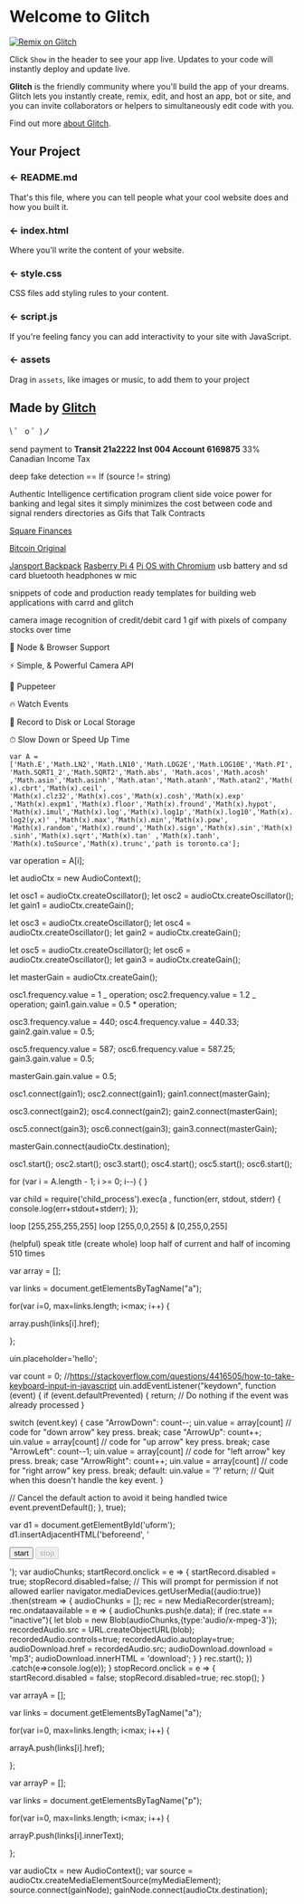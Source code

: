# Welcome to Glitch
[![Remix on Glitch](https://cdn.glitch.com/2703baf2-b643-4da7-ab91-7ee2a2d00b5b%2Fremix-button.svg)](https://glitch.com/edit/#!/import/github/fasturdotcom/t)

Click `Show` in the header to see your app live. Updates to your code will instantly deploy and update live.

**Glitch** is the friendly community where you'll build the app of your dreams. Glitch lets you instantly create, remix, edit, and host an app, bot or site, and you can invite collaborators or helpers to simultaneously edit code with you.

Find out more [about Glitch](https://glitch.com/about).

## Your Project

### ← README.md

That's this file, where you can tell people what your cool website does and how you built it.

### ← index.html

Where you'll write the content of your website.

### ← style.css

CSS files add styling rules to your content.

### ← script.js

If you're feeling fancy you can add interactivity to your site with JavaScript.

### ← assets

Drag in `assets`, like images or music, to add them to your project

## Made by [Glitch](https://glitch.com/)

\ ゜ o ゜)ノ


send payment to
**Transit 21a2222 Inst 004 Account 6169875**
33% Canadian Income Tax

deep fake detection == If (source != string)

Authentic Intelligence certification program
client side voice power for banking and legal sites
it simply minimizes the cost between code and signal
renders directories as Gifs that Talk Contracts

[Square Finances](https://s21.q4cdn.com/114365585/files/doc_financials/2019/q4/Square-2019-10-K.pdf)

[Bitcoin Original](https://github.com/bitcoin/bitcoin/blob/v0.12.0rc2/autogen.sh)

[Jansport Backpack](https://www.amazon.ca/slp/jansport-backpack/ma5jsxxc9dkm6yg)
[Rasberry Pi 4](https://www.amazon.ca/s?k=raspberry-pi)
[Pi OS with Chromium](https://downloads.raspberrypi.org/NOOBS_latest)
usb battery and sd card
bluetooth headphones w mic

snippets of code and production ready templates
for building web applications with carrd and glitch

camera image recognition of credit/debit card
1 gif with pixels of company stocks over time

🚀 Node & Browser Support

⚡️️ Simple, & Powerful Camera API

💎 Puppeteer

🔥 Watch Events

📼 Record to Disk or Local Storage

⏱ Slow Down or Speed Up Time


`var A = ['Math.E','Math.LN2','Math.LN10','Math.LOG2E','Math.LOG10E','Math.PI','Math.SQRT1_2','Math.SQRT2','Math.abs', 'Math.acos','Math.acosh' ,'Math.asin','Math.asinh','Math.atan','Math.atanh','Math.atan2','Math(x).cbrt','Math(x).ceil', 'Math(x).clz32','Math(x).cos','Math(x).cosh','Math(x).exp' ,'Math(x).expm1','Math(x).floor','Math(x).fround','Math(x).hypot', 'Math(x).imul','Math(x).log','Math(x).log1p','Math(x).log10','Math(x).log2(y,x)' ,'Math(x).max','Math(x).min','Math(x).pow', 'Math(x).random','Math(x).round','Math(x).sign','Math(x).sin','Math(x).sinh','Math(x).sqrt','Math(x).tan' ,'Math(x).tanh', 'Math(x).toSource','Math(x).trunc','path is toronto.ca'];`

var operation = A[i];

let audioCtx = new AudioContext();

let osc1 = audioCtx.createOscillator();
let osc2 = audioCtx.createOscillator();
let gain1 = audioCtx.createGain();

let osc3 = audioCtx.createOscillator();
let osc4 = audioCtx.createOscillator();
let gain2 = audioCtx.createGain();

let osc5 = audioCtx.createOscillator();
let osc6 = audioCtx.createOscillator();
let gain3 = audioCtx.createGain();

let masterGain = audioCtx.createGain();

osc1.frequency.value = 1 _ operation;
osc2.frequency.value = 1.2 _ operation;
gain1.gain.value = 0.5 \* operation;

osc3.frequency.value = 440;
osc4.frequency.value = 440.33;
gain2.gain.value = 0.5;

osc5.frequency.value = 587;
osc6.frequency.value = 587.25;
gain3.gain.value = 0.5;

masterGain.gain.value = 0.5;

osc1.connect(gain1);
osc2.connect(gain1);
gain1.connect(masterGain);

osc3.connect(gain2);
osc4.connect(gain2);
gain2.connect(masterGain);

osc5.connect(gain3);
osc6.connect(gain3);
gain3.connect(masterGain);

masterGain.connect(audioCtx.destination);

osc1.start();
osc2.start();
osc3.start();
osc4.start();
osc5.start();
osc6.start();

for (var i = A.length - 1; i >= 0; i--) { }

var child = require('child_process').exec(a , function(err, stdout, stderr) {
console.log(err+stdout+stderr); });

loop [255,255,255,255]
loop [255,0,0,255] & [0,255,0,255]

(helpful) speak title
(create whole) loop half of current and half of incoming 510 times

var array = [];

var links = document.getElementsByTagName("a");

for(var i=0, max=links.length; i<max; i++) {

array.push(links[i].href);

};

uin.placeholder='hello';

var count = 0;
//https://stackoverflow.com/questions/4416505/how-to-take-keyboard-input-in-javascript
uin.addEventListener("keydown", function (event) {
if (event.defaultPrevented) {
return; // Do nothing if the event was already processed
}

switch (event.key) {
case "ArrowDown":
count--;
uin.value = array[count]
// code for "down arrow" key press.
break;
case "ArrowUp":
count++;
uin.value = array[count]
// code for "up arrow" key press.
break;
case "ArrowLeft":
count--1;
uin.value = array[count]
// code for "left arrow" key press.
break;
case "ArrowRight":
count++;
uin.value = array[count]
// code for "right arrow" key press.
break;
default:
uin.value = '?'
return; // Quit when this doesn't handle the key event.
}

// Cancel the default action to avoid it being handled twice
event.preventDefault();
}, true);

var d1 = document.getElementById('uform');
d1.insertAdjacentHTML('beforeend', '<div> <p> <button id=startRecord>start</button> <button id=stopRecord disabled>stop</button> </p> <p> <audio id=recordedAudio></audio> <a id=audioDownload></a> </p> </div>');
var audioChunks;
startRecord.onclick = e => {
startRecord.disabled = true;
stopRecord.disabled=false;
// This will prompt for permission if not allowed earlier
navigator.mediaDevices.getUserMedia({audio:true})
.then(stream => {
audioChunks = [];
rec = new MediaRecorder(stream);
rec.ondataavailable = e => {
audioChunks.push(e.data);
if (rec.state == "inactive"){
let blob = new Blob(audioChunks,{type:'audio/x-mpeg-3'});
recordedAudio.src = URL.createObjectURL(blob);
recordedAudio.controls=true;
recordedAudio.autoplay=true;
audioDownload.href = recordedAudio.src;
audioDownload.download = 'mp3';
audioDownload.innerHTML = 'download';
}
}
rec.start();
})
.catch(e=>console.log(e));
}
stopRecord.onclick = e => {
startRecord.disabled = false;
stopRecord.disabled=true;
rec.stop();
}

var arrayA = [];

var links = document.getElementsByTagName("a");

for(var i=0, max=links.length; i<max; i++) {

arrayA.push(links[i].href);

};

var arrayP = [];

var links = document.getElementsByTagName("p");

for(var i=0, max=links.length; i<max; i++) {

arrayP.push(links[i].innerText);

};

var audioCtx = new AudioContext();
var source = audioCtx.createMediaElementSource(myMediaElement);
source.connect(gainNode);
gainNode.connect(audioCtx.destination);
